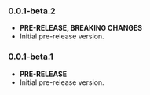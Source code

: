 <!-- 
BSD 3-Clause License
Copyright (c) 2022, GM Consult Pty Ltd
All rights reserved. 
-->

### 0.0.1-beta.2

- **PRE-RELEASE, BREAKING CHANGES**
- Initial pre-release version.

### 0.0.1-beta.1

- **PRE-RELEASE**
- Initial pre-release version.
